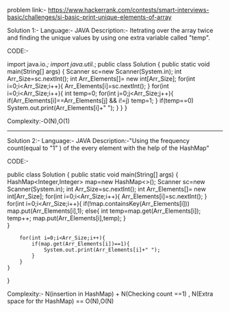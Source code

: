 problem link:- https://www.hackerrank.com/contests/smart-interviews-basic/challenges/si-basic-print-unique-elements-of-array

Solution 1:-
Language:- JAVA
Description:- Itetrating over the array twice and finding the unique values by using one extra variable called "temp".

CODE:-

import java.io.*;
import java.util.*;
public class Solution {
    public static void main(String[] args) {
        Scanner sc=new Scanner(System.in);
        int Arr_Size=sc.nextInt();
        int Arr_Elements[]= new int[Arr_Size];
        for(int i=0;i<Arr_Size;i++){
            Arr_Elements[i]=sc.nextInt();
        }
        for(int i=0;i<Arr_Size;i++){
            int temp=0;
            for(int j=0;j<Arr_Size;j++){
                if(Arr_Elements[i]==Arr_Elements[j] && i!=j)
                    temp=1;
            }
            if(temp==0)
                System.out.print(Arr_Elements[i]+" ");
        }
    }
}

Complexity:-O(N),O(1)

-----------------------------------------------------------------------------------------------------

Solution 2:-
Language:- JAVA
Description:-"Using the frequency count(equal to "1" ) of the every element with the help of the HashMap" 

CODE:- 

public class Solution {
    public static void main(String[] args) {
        HashMap<Integer,Integer> map=new HashMap<>();
        Scanner sc=new Scanner(System.in);
        int Arr_Size=sc.nextInt();
        int Arr_Elements[]= new int[Arr_Size];
        for(int i=0;i<Arr_Size;i++){
            Arr_Elements[i]=sc.nextInt();
        }
        for(int i=0;i<Arr_Size;i++){
            if(!map.containsKey(Arr_Elements[i]))
                map.put(Arr_Elements[i],1);
            else{
                int temp=map.get(Arr_Elements[i]);
                temp++;
                map.put(Arr_Elements[i],temp);
            }       
        }

        for(int i=0;i<Arr_Size;i++){
            if(map.get(Arr_Elements[i])==1){
                System.out.print(Arr_Elements[i]+" ");
            }       
        }    
    }
}

Complexity:- 
N(insertion in HashMap) + N(Checking count ==1) , N(Extra space for thr HashMap) == O(N),O(N)
                